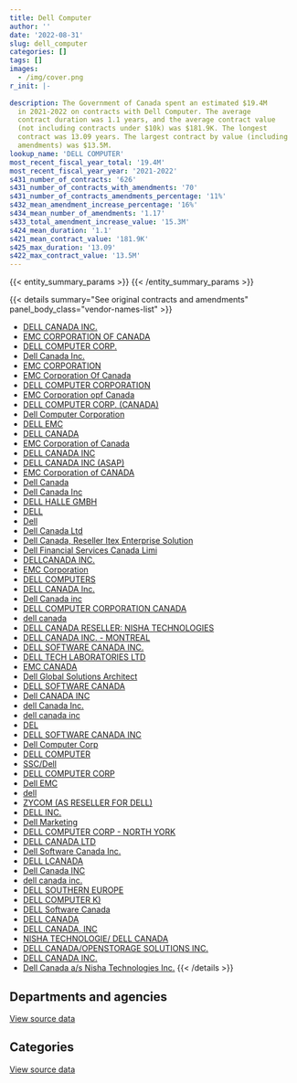 ```yaml
---
title: Dell Computer
author: ''
date: '2022-08-31'
slug: dell_computer
categories: []
tags: []
images:
  - /img/cover.png
r_init: |-
  
description: The Government of Canada spent an estimated $19.4M
  in 2021-2022 on contracts with Dell Computer. The average
  contract duration was 1.1 years, and the average contract value
  (not including contracts under $10k) was $181.9K. The longest
  contract was 13.09 years. The largest contract by value (including
  amendments) was $13.5M.
lookup_name: 'DELL COMPUTER'
most_recent_fiscal_year_total: '19.4M'
most_recent_fiscal_year_year: '2021-2022'
s431_number_of_contracts: '626'
s431_number_of_contracts_with_amendments: '70'
s431_number_of_contracts_amendments_percentage: '11%'
s432_mean_amendment_increase_percentage: '16%'
s434_mean_number_of_amendments: '1.17'
s433_total_amendment_increase_value: '15.3M'
s424_mean_duration: '1.1'
s421_mean_contract_value: '181.9K'
s425_max_duration: '13.09'
s422_max_contract_value: '13.5M'
---
```


<script src="/rmarkdown-libs/htmlwidgets/htmlwidgets.js"></script>
<link href="/rmarkdown-libs/datatables-css/datatables-crosstalk.css" rel="stylesheet" />
<script src="/rmarkdown-libs/datatables-binding/datatables.js"></script>
<script src="/rmarkdown-libs/jquery/jquery-3.6.0.min.js"></script>
<link href="/rmarkdown-libs/dt-core-bootstrap/css/dataTables.bootstrap.min.css" rel="stylesheet" />
<link href="/rmarkdown-libs/dt-core-bootstrap/css/dataTables.bootstrap.extra.css" rel="stylesheet" />
<script src="/rmarkdown-libs/dt-core-bootstrap/js/jquery.dataTables.min.js"></script>
<script src="/rmarkdown-libs/dt-core-bootstrap/js/dataTables.bootstrap.min.js"></script>
<link href="/rmarkdown-libs/crosstalk/css/crosstalk.min.css" rel="stylesheet" />
<script src="/rmarkdown-libs/crosstalk/js/crosstalk.min.js"></script>
<script src="/rmarkdown-libs/htmlwidgets/htmlwidgets.js"></script>
<link href="/rmarkdown-libs/datatables-css/datatables-crosstalk.css" rel="stylesheet" />
<script src="/rmarkdown-libs/datatables-binding/datatables.js"></script>
<script src="/rmarkdown-libs/jquery/jquery-3.6.0.min.js"></script>
<link href="/rmarkdown-libs/dt-core-bootstrap/css/dataTables.bootstrap.min.css" rel="stylesheet" />
<link href="/rmarkdown-libs/dt-core-bootstrap/css/dataTables.bootstrap.extra.css" rel="stylesheet" />
<script src="/rmarkdown-libs/dt-core-bootstrap/js/jquery.dataTables.min.js"></script>
<script src="/rmarkdown-libs/dt-core-bootstrap/js/dataTables.bootstrap.min.js"></script>
<link href="/rmarkdown-libs/crosstalk/css/crosstalk.min.css" rel="stylesheet" />
<script src="/rmarkdown-libs/crosstalk/js/crosstalk.min.js"></script>

{{< entity_summary_params >}}
{{< /entity_summary_params >}}

{{< details summary="See original contracts and amendments" panel_body_class="vendor-names-list" >}}
- [DELL CANADA INC.](https://search.open.canada.ca/en/ct/?sort=contract_value_f%20desc&page=1&search_text=%22DELL%20CANADA%20INC.%22)
- [EMC CORPORATION OF CANADA](https://search.open.canada.ca/en/ct/?sort=contract_value_f%20desc&page=1&search_text=%22EMC%20CORPORATION%20OF%20CANADA%22)
- [DELL COMPUTER CORP.](https://search.open.canada.ca/en/ct/?sort=contract_value_f%20desc&page=1&search_text=%22DELL%20COMPUTER%20CORP.%22)
- [Dell Canada Inc.](https://search.open.canada.ca/en/ct/?sort=contract_value_f%20desc&page=1&search_text=%22Dell%20Canada%20Inc.%22)
- [EMC CORPORATION](https://search.open.canada.ca/en/ct/?sort=contract_value_f%20desc&page=1&search_text=%22EMC%20CORPORATION%22)
- [EMC Corporation Of Canada](https://search.open.canada.ca/en/ct/?sort=contract_value_f%20desc&page=1&search_text=%22EMC%20Corporation%20Of%20Canada%22)
- [DELL COMPUTER CORPORATION](https://search.open.canada.ca/en/ct/?sort=contract_value_f%20desc&page=1&search_text=%22DELL%20COMPUTER%20CORPORATION%22)
- [EMC Corporation opf Canada](https://search.open.canada.ca/en/ct/?sort=contract_value_f%20desc&page=1&search_text=%22EMC%20Corporation%20opf%20Canada%22)
- [DELL COMPUTER CORP. (CANADA)](https://search.open.canada.ca/en/ct/?sort=contract_value_f%20desc&page=1&search_text=%22DELL%20COMPUTER%20CORP.%20%28CANADA%29%22)
- [Dell Computer Corporation](https://search.open.canada.ca/en/ct/?sort=contract_value_f%20desc&page=1&search_text=%22Dell%20Computer%20Corporation%22)
- [DELL EMC](https://search.open.canada.ca/en/ct/?sort=contract_value_f%20desc&page=1&search_text=%22DELL%20EMC%22)
- [DELL CANADA](https://search.open.canada.ca/en/ct/?sort=contract_value_f%20desc&page=1&search_text=%22DELL%20CANADA%22)
- [EMC Corporation of Canada](https://search.open.canada.ca/en/ct/?sort=contract_value_f%20desc&page=1&search_text=%22EMC%20Corporation%20of%20Canada%22)
- [DELL CANADA INC](https://search.open.canada.ca/en/ct/?sort=contract_value_f%20desc&page=1&search_text=%22DELL%20CANADA%20INC%22)
- [DELL CANADA INC (ASAP)](https://search.open.canada.ca/en/ct/?sort=contract_value_f%20desc&page=1&search_text=%22DELL%20CANADA%20INC%20%28ASAP%29%22)
- [EMC Corporation of CANADA](https://search.open.canada.ca/en/ct/?sort=contract_value_f%20desc&page=1&search_text=%22EMC%20Corporation%20of%20CANADA%22)
- [Dell Canada](https://search.open.canada.ca/en/ct/?sort=contract_value_f%20desc&page=1&search_text=%22Dell%20Canada%22)
- [Dell Canada Inc](https://search.open.canada.ca/en/ct/?sort=contract_value_f%20desc&page=1&search_text=%22Dell%20Canada%20Inc%22)
- [DELL HALLE GMBH](https://search.open.canada.ca/en/ct/?sort=contract_value_f%20desc&page=1&search_text=%22DELL%20HALLE%20GMBH%22)
- [DELL](https://search.open.canada.ca/en/ct/?sort=contract_value_f%20desc&page=1&search_text=%22DELL%22)
- [Dell](https://search.open.canada.ca/en/ct/?sort=contract_value_f%20desc&page=1&search_text=%22Dell%22)
- [Dell Canada Ltd](https://search.open.canada.ca/en/ct/?sort=contract_value_f%20desc&page=1&search_text=%22Dell%20Canada%20Ltd%22)
- [Dell Canada, Reseller Itex Enterprise Solution](https://search.open.canada.ca/en/ct/?sort=contract_value_f%20desc&page=1&search_text=%22Dell%20Canada%2c%20Reseller%20Itex%20Enterprise%20Solution%22)
- [Dell Financial Services Canada Limi](https://search.open.canada.ca/en/ct/?sort=contract_value_f%20desc&page=1&search_text=%22Dell%20Financial%20Services%20Canada%20Limi%22)
- [DELLCANADA INC.](https://search.open.canada.ca/en/ct/?sort=contract_value_f%20desc&page=1&search_text=%22DELLCANADA%20INC.%22)
- [EMC Corporation](https://search.open.canada.ca/en/ct/?sort=contract_value_f%20desc&page=1&search_text=%22EMC%20Corporation%22)
- [DELL COMPUTERS](https://search.open.canada.ca/en/ct/?sort=contract_value_f%20desc&page=1&search_text=%22DELL%20COMPUTERS%22)
- [DELL CANADA Inc.](https://search.open.canada.ca/en/ct/?sort=contract_value_f%20desc&page=1&search_text=%22DELL%20CANADA%20Inc.%22)
- [Dell Canada inc](https://search.open.canada.ca/en/ct/?sort=contract_value_f%20desc&page=1&search_text=%22Dell%20Canada%20inc%22)
- [DELL COMPUTER CORPORATION CANADA](https://search.open.canada.ca/en/ct/?sort=contract_value_f%20desc&page=1&search_text=%22DELL%20COMPUTER%20CORPORATION%20CANADA%22)
- [dell canada](https://search.open.canada.ca/en/ct/?sort=contract_value_f%20desc&page=1&search_text=%22dell%20canada%22)
- [DELL CANADA RESELLER: NISHA TECHNOLOGIES](https://search.open.canada.ca/en/ct/?sort=contract_value_f%20desc&page=1&search_text=%22DELL%20CANADA%20RESELLER%3a%20NISHA%20TECHNOLOGIES%22)
- [DELL CANADA INC. - MONTREAL](https://search.open.canada.ca/en/ct/?sort=contract_value_f%20desc&page=1&search_text=%22DELL%20CANADA%20INC.%20-%20MONTREAL%22)
- [DELL SOFTWARE CANADA INC.](https://search.open.canada.ca/en/ct/?sort=contract_value_f%20desc&page=1&search_text=%22DELL%20SOFTWARE%20CANADA%20INC.%22)
- [DELL TECH LABORATORIES LTD](https://search.open.canada.ca/en/ct/?sort=contract_value_f%20desc&page=1&search_text=%22DELL%20TECH%20LABORATORIES%20LTD%22)
- [EMC CANADA](https://search.open.canada.ca/en/ct/?sort=contract_value_f%20desc&page=1&search_text=%22EMC%20CANADA%22)
- [Dell Global Solutions Architect](https://search.open.canada.ca/en/ct/?sort=contract_value_f%20desc&page=1&search_text=%22Dell%20Global%20Solutions%20Architect%22)
- [DELL SOFTWARE CANADA](https://search.open.canada.ca/en/ct/?sort=contract_value_f%20desc&page=1&search_text=%22DELL%20SOFTWARE%20CANADA%22)
- [Dell CANADA INC](https://search.open.canada.ca/en/ct/?sort=contract_value_f%20desc&page=1&search_text=%22Dell%20CANADA%20INC%22)
- [dell Canada Inc.](https://search.open.canada.ca/en/ct/?sort=contract_value_f%20desc&page=1&search_text=%22dell%20Canada%20Inc.%22)
- [dell canada inc](https://search.open.canada.ca/en/ct/?sort=contract_value_f%20desc&page=1&search_text=%22dell%20canada%20inc%22)
- [DEL](https://search.open.canada.ca/en/ct/?sort=contract_value_f%20desc&page=1&search_text=%22DEL%22)
- [DELL SOFTWARE CANADA INC](https://search.open.canada.ca/en/ct/?sort=contract_value_f%20desc&page=1&search_text=%22DELL%20SOFTWARE%20CANADA%20INC%22)
- [Dell Computer Corp](https://search.open.canada.ca/en/ct/?sort=contract_value_f%20desc&page=1&search_text=%22Dell%20Computer%20Corp%22)
- [DELL COMPUTER](https://search.open.canada.ca/en/ct/?sort=contract_value_f%20desc&page=1&search_text=%22DELL%20COMPUTER%22)
- [SSC/Dell](https://search.open.canada.ca/en/ct/?sort=contract_value_f%20desc&page=1&search_text=%22SSC%2fDell%22)
- [DELL COMPUTER CORP](https://search.open.canada.ca/en/ct/?sort=contract_value_f%20desc&page=1&search_text=%22DELL%20COMPUTER%20CORP%22)
- [Dell EMC](https://search.open.canada.ca/en/ct/?sort=contract_value_f%20desc&page=1&search_text=%22Dell%20EMC%22)
- [dell](https://search.open.canada.ca/en/ct/?sort=contract_value_f%20desc&page=1&search_text=%22dell%22)
- [ZYCOM (AS RESELLER FOR DELL)](https://search.open.canada.ca/en/ct/?sort=contract_value_f%20desc&page=1&search_text=%22ZYCOM%20%28AS%20RESELLER%20FOR%20DELL%29%22)
- [DELL INC.](https://search.open.canada.ca/en/ct/?sort=contract_value_f%20desc&page=1&search_text=%22DELL%20INC.%22)
- [Dell Marketing](https://search.open.canada.ca/en/ct/?sort=contract_value_f%20desc&page=1&search_text=%22Dell%20Marketing%22)
- [DELL COMPUTER CORP - NORTH YORK](https://search.open.canada.ca/en/ct/?sort=contract_value_f%20desc&page=1&search_text=%22DELL%20COMPUTER%20CORP%20-%20NORTH%20YORK%22)
- [DELL CANADA LTD](https://search.open.canada.ca/en/ct/?sort=contract_value_f%20desc&page=1&search_text=%22DELL%20CANADA%20LTD%22)
- [Dell Software Canada Inc.](https://search.open.canada.ca/en/ct/?sort=contract_value_f%20desc&page=1&search_text=%22Dell%20Software%20Canada%20Inc.%22)
- [DELL LCANADA](https://search.open.canada.ca/en/ct/?sort=contract_value_f%20desc&page=1&search_text=%22DELL%20LCANADA%22)
- [Dell Canada INC](https://search.open.canada.ca/en/ct/?sort=contract_value_f%20desc&page=1&search_text=%22Dell%20Canada%20INC%22)
- [dell canada inc.](https://search.open.canada.ca/en/ct/?sort=contract_value_f%20desc&page=1&search_text=%22dell%20canada%20inc.%22)
- [DELL SOUTHERN EUROPE](https://search.open.canada.ca/en/ct/?sort=contract_value_f%20desc&page=1&search_text=%22DELL%20SOUTHERN%20EUROPE%22)
- [DELL COMPUTER K)](https://search.open.canada.ca/en/ct/?sort=contract_value_f%20desc&page=1&search_text=%22DELL%20COMPUTER%20K%29%22)
- [DELL Software Canada](https://search.open.canada.ca/en/ct/?sort=contract_value_f%20desc&page=1&search_text=%22DELL%20Software%20Canada%22)
- [DELL CANADA](https://search.open.canada.ca/en/ct/?sort=contract_value_f%20desc&page=1&search_text=%22DELL%20%20CANADA%22)
- [DELL CANADA, INC](https://search.open.canada.ca/en/ct/?sort=contract_value_f%20desc&page=1&search_text=%22DELL%20CANADA%2c%20INC%22)
- [NISHA TECHNOLOGIE/ DELL CANADA](https://search.open.canada.ca/en/ct/?sort=contract_value_f%20desc&page=1&search_text=%22NISHA%20TECHNOLOGIE%2f%20DELL%20CANADA%22)
- [DELL CANADA/OPENSTORAGE SOLUTIONS INC.](https://search.open.canada.ca/en/ct/?sort=contract_value_f%20desc&page=1&search_text=%22DELL%20CANADA%2fOPENSTORAGE%20SOLUTIONS%20INC.%22)
- [DELL CANADA INC.](https://search.open.canada.ca/en/ct/?sort=contract_value_f%20desc&page=1&search_text=%22DELL%20%20CANADA%20INC.%22)
- [Dell Canada a/s Nisha Technologies Inc.](https://search.open.canada.ca/en/ct/?sort=contract_value_f%20desc&page=1&search_text=%22Dell%20Canada%20a%2fs%20Nisha%20Technologies%20Inc.%22)
{{< /details >}}

## Departments and agencies

<div id="htmlwidget-1" style="width:100%;height:auto;" class="datatables html-widget"></div>
<script type="application/json" data-for="htmlwidget-1">{"x":{"style":"bootstrap","filter":"none","vertical":false,"data":[["<a href=\"/departments/aafc-aac/\">Agriculture and Agri-Food Canada<\/a>","<a href=\"/departments/aandc-aadnc/\">Crown-Indigenous Relations and Northern Affairs Canada<\/a>","<a href=\"/departments/acoa-apeca/\">Atlantic Canada Opportunities Agency<\/a>","<a href=\"/departments/cas-satj/\">Courts Administration Service<\/a>","<a href=\"/departments/cbsa-asfc/\">Canada Border Services Agency<\/a>","<a href=\"/departments/cer-rec/\">Canada Energy Regulator<\/a>","<a href=\"/departments/cfia-acia/\">Canadian Food Inspection Agency<\/a>","<a href=\"/departments/cgc-ccg/\">Canadian Grain Commission<\/a>","<a href=\"/departments/chrc-ccdp/\">Canadian Human Rights Commission<\/a>","<a href=\"/departments/cihr-irsc/\">Canadian Institutes of Health Research<\/a>","<a href=\"/departments/cra-arc/\">Canada Revenue Agency<\/a>","<a href=\"/departments/crtc/\">Canadian Radio-television and Telecommunications Commission<\/a>","<a href=\"/departments/csa-asc/\">Canadian Space Agency<\/a>","<a href=\"/departments/csps-efpc/\">Canada School of Public Service<\/a>","<a href=\"/departments/cta-otc/\">Canadian Transportation Agency<\/a>","<a href=\"/departments/dfatd-maecd/\">Global Affairs Canada<\/a>","<a href=\"/departments/dfo-mpo/\">Fisheries and Oceans Canada<\/a>","<a href=\"/departments/dnd-mdn/\">National Defence<\/a>","<a href=\"/departments/ec/\">Environment and Climate Change Canada<\/a>","<a href=\"/departments/esdc-edsc/\">Employment and Social Development Canada<\/a>","<a href=\"/departments/fcac-acfc/\">Financial Consumer Agency of Canada<\/a>","<a href=\"/departments/hc-sc/\">Health Canada<\/a>","<a href=\"/departments/ic/\">Innovation, Science and Economic Development Canada<\/a>","<a href=\"/departments/infc/\">Infrastructure Canada<\/a>","<a href=\"/departments/jus/\">Department of Justice Canada<\/a>","<a href=\"/departments/lac-bac/\">Library and Archives Canada<\/a>","<a href=\"/departments/nfb-onf/\">National Film Board<\/a>","<a href=\"/departments/nrc-cnrc/\">National Research Council Canada<\/a>","<a href=\"/departments/nrcan-rncan/\">Natural Resources Canada<\/a>","<a href=\"/departments/nserc-crsng/\">Natural Sciences and Engineering Research Council of Canada<\/a>","<a href=\"/departments/nsira-ossnr/\">National Security and Intelligence Review Agency<\/a>","<a href=\"/departments/oag-bvg/\">Office of the Auditor General of Canada<\/a>","<a href=\"/departments/ocol-clo/\">Office of the Commissioner of Official Languages<\/a>","<a href=\"/departments/opc-cpvp/\">Office of the Privacy Commissioner of Canada<\/a>","<a href=\"/departments/osfi-bsif/\">Office of the Superintendent of Financial Institutions Canada<\/a>","<a href=\"/departments/pc/\">Parks Canada<\/a>","<a href=\"/departments/pch/\">Canadian Heritage<\/a>","<a href=\"/departments/pco-bcp/\">Privy Council Office<\/a>","<a href=\"/departments/phac-aspc/\">Public Health Agency of Canada<\/a>","<a href=\"/departments/psc-cfp/\">Public Service Commission of Canada<\/a>","<a href=\"/departments/pwgsc-tpsgc/\">Public Services and Procurement Canada<\/a>","<a href=\"/departments/rcmp-grc/\">Royal Canadian Mounted Police<\/a>","<a href=\"/departments/ssc-spc/\">Shared Services Canada<\/a>","<a href=\"/departments/statcan/\">Statistics Canada<\/a>","<a href=\"/departments/tbs-sct/\">Treasury Board of Canada Secretariat<\/a>","<a href=\"/departments/tc/\">Transport Canada<\/a>","<a href=\"/departments/tsb-bst/\">Transportation Safety Board of Canada<\/a>","<a href=\"/departments/vac-acc/\">Veterans Affairs Canada<\/a>"],[963160.07,null,null,null,52022.18,34308.69,null,241182.67,null,125501.85,30862.04,121988.48,null,null,24098,null,158682.67,3179736,15029.53,67323.69,null,null,null,null,null,100319.37,21381.5,245062.97,15290.94,41374.5,null,null,null,null,175606.07,null,null,null,828887.95,8219.78,239593.21,1295615.63,7151916.73,45697.2,46085.86,null,286376.2,577242.86],[18555.58,null,28244,7591.37,37090.96,5422.84,23481.4,500938.31,null,101416.4,16950,null,12069.11,null,9108.18,40760.87,19264.8,558427.68,11178.11,236968.76,40232.97,108167.69,15966.9,null,12023.2,624.39,117095.2,48827.89,171400.51,null,null,60479.6,null,43919.48,17824.62,null,415265.73,null,89603.28,null,49140.48,1169282.13,7949114.83,null,null,12779.85,76858.45,564168.15],[5048.94,36212.4,null,132239.35,null,169671.67,52030.93,264073.19,10485.27,454555.66,null,958.83,null,27688.86,9083.29,39655.67,116612.14,2134926.18,11033.29,149869.49,81583.52,374370.37,null,30763.12,9865.06,37675.61,211427.01,16178.14,288569.81,null,161356.2,92765.4,41064.47,13691.07,15112.17,234935.32,null,254610.51,818417.78,null,59036.46,1131618.8,10156702.49,134201.39,null,null,21406.87,1339469.64],[11651.41,null,null,null,393819.75,24997.14,null,127013.75,null,8025.92,99737.98,9067.77,null,23473.3,1866.43,null,91264.69,1650956.84,108226.31,null,81583.52,85129.4,null,null,52451.22,23076.68,265809.81,144282.21,77062.35,null,null,136352.4,null,80858.5,33686.71,46334.92,null,154243.25,220411.96,null,58015.11,1510022.74,13312866.4,14846.14,null,null,135618.28,437017.38]],"container":"<table class=\"table table-striped table-hover row-border order-column display\">\n  <thead>\n    <tr>\n      <th>Department<\/th>\n      <th>2018-2019<\/th>\n      <th>2019-2020<\/th>\n      <th>2020-2021<\/th>\n      <th>2021-2022<\/th>\n    <\/tr>\n  <\/thead>\n<\/table>","options":{"order":[[4,"desc"]],"pageLength":10,"autoWidth":true,"columnDefs":[{"targets":1,"render":"function(data, type, row, meta) {\n    return type !== 'display' ? data : DTWidget.formatCurrency(data, \"$\", 2, 3, \",\", \".\", true, null);\n  }"},{"targets":2,"render":"function(data, type, row, meta) {\n    return type !== 'display' ? data : DTWidget.formatCurrency(data, \"$\", 2, 3, \",\", \".\", true, null);\n  }"},{"targets":3,"render":"function(data, type, row, meta) {\n    return type !== 'display' ? data : DTWidget.formatCurrency(data, \"$\", 2, 3, \",\", \".\", true, null);\n  }"},{"targets":4,"render":"function(data, type, row, meta) {\n    return type !== 'display' ? data : DTWidget.formatCurrency(data, \"$\", 2, 3, \",\", \".\", true, null);\n  }"},{"width":"16%","targets":[1,2,3,4]},{"className":"dt-right","targets":[1,2,3,4]}],"orderClasses":false}},"evals":["options.columnDefs.0.render","options.columnDefs.1.render","options.columnDefs.2.render","options.columnDefs.3.render"],"jsHooks":[]}</script>
<p class="text-right">
<a href="https://github.com/GoC-Spending/contracts-data/tree/main/data/out/vendors/dell_computer/summary_by_fiscal_year_by_department.csv" class="source-data-link btn btn-link">View source data</a>
</p>

## Categories

<div id="htmlwidget-2" style="width:100%;height:auto;" class="datatables html-widget"></div>
<script type="application/json" data-for="htmlwidget-2">{"x":{"style":"bootstrap","filter":"none","vertical":false,"data":[["<a href=\"/categories/office_management/\">Office management<\/a>","<a href=\"/categories/defence/\">Defence<\/a>","<a href=\"/categories/professional_services/\">Professional services<\/a>","<a href=\"/categories/information_technology/\">Information technology<\/a>","<a href=\"/categories/transportation_and_logistics/\">Transportation and logistics<\/a>","<a href=\"/categories/industrial_products_and_services/\">Industrial products and services<\/a>","<a href=\"/categories/human_capital/\">Human capital<\/a>"],[45697.2,3179736,11300,12746215.86,null,109617.57,null],[null,558427.68,null,11850564.14,null,137759.38,43492.5],[null,2104713.25,null,16903782.49,null,36245.47,94225.17],[null,1650956.84,null,17557317.03,24346.4,121427.76,65722.23]],"container":"<table class=\"table table-striped table-hover row-border order-column display\">\n  <thead>\n    <tr>\n      <th>Category<\/th>\n      <th>2018-2019<\/th>\n      <th>2019-2020<\/th>\n      <th>2020-2021<\/th>\n      <th>2021-2022<\/th>\n    <\/tr>\n  <\/thead>\n<\/table>","options":{"order":[[4,"desc"]],"dom":"t","pageLength":30,"autoWidth":true,"columnDefs":[{"targets":1,"render":"function(data, type, row, meta) {\n    return type !== 'display' ? data : DTWidget.formatCurrency(data, \"$\", 2, 3, \",\", \".\", true, null);\n  }"},{"targets":2,"render":"function(data, type, row, meta) {\n    return type !== 'display' ? data : DTWidget.formatCurrency(data, \"$\", 2, 3, \",\", \".\", true, null);\n  }"},{"targets":3,"render":"function(data, type, row, meta) {\n    return type !== 'display' ? data : DTWidget.formatCurrency(data, \"$\", 2, 3, \",\", \".\", true, null);\n  }"},{"targets":4,"render":"function(data, type, row, meta) {\n    return type !== 'display' ? data : DTWidget.formatCurrency(data, \"$\", 2, 3, \",\", \".\", true, null);\n  }"},{"width":"16%","targets":[1,2,3,4]},{"className":"dt-right","targets":[1,2,3,4]}],"orderClasses":false,"lengthMenu":[10,25,30,50,100]}},"evals":["options.columnDefs.0.render","options.columnDefs.1.render","options.columnDefs.2.render","options.columnDefs.3.render"],"jsHooks":[]}</script>
<p class="text-right">
<a href="https://github.com/GoC-Spending/contracts-data/tree/main/data/out/vendors/dell_computer/summary_by_fiscal_year_by_category.csv" class="source-data-link btn btn-link">View source data</a>
</p>
